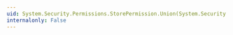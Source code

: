```yaml
---
uid: System.Security.Permissions.StorePermission.Union(System.Security.IPermission)
internalonly: False
---
```

